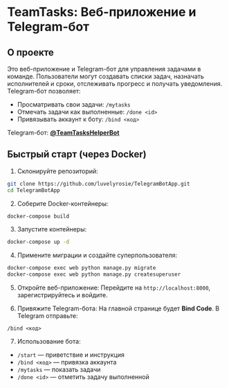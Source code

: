 # TeamTasks: Веб-приложение и Telegram-бот

## О проекте

Это веб-приложение и Telegram-бот для управления задачами в команде. Пользователи могут создавать списки задач, назначать исполнителей и сроки, отслеживать прогресс и получать уведомления. Telegram-бот позволяет:

* Просматривать свои задачи: `/mytasks`
* Отмечать задачи как выполненные: `/done <id>`
* Привязывать аккаунт к боту: `/bind <код>`

Telegram-бот: **[@TeamTasksHelperBot](https://t.me/TeamTasksHelperBot)**

## Быстрый старт (через Docker)

1. Склонируйте репозиторий:

```bash
git clone https://github.com/luvelyrosie/TelegramBotApp.git
cd TelegramBotApp
```

2. Соберите Docker-контейнеры:

```bash
docker-compose build
```

3. Запустите контейнеры:

```bash
docker-compose up -d
```

4. Примените миграции и создайте суперпользователя:

```bash
docker-compose exec web python manage.py migrate
docker-compose exec web python manage.py createsuperuser
```

5. Откройте веб-приложение:
   Перейдите на `http://localhost:8000`, зарегистрируйтесь и войдите.

6. Привяжите Telegram-бота:
   На главной странице будет **Bind Code**. В Telegram отправьте:

```
/bind <код>
```

7. Использование бота:

* `/start` — приветствие и инструкция
* `/bind <код>` — привязка аккаунта
* `/mytasks` — показать задачи
* `/done <id>` — отметить задачу выполненной
